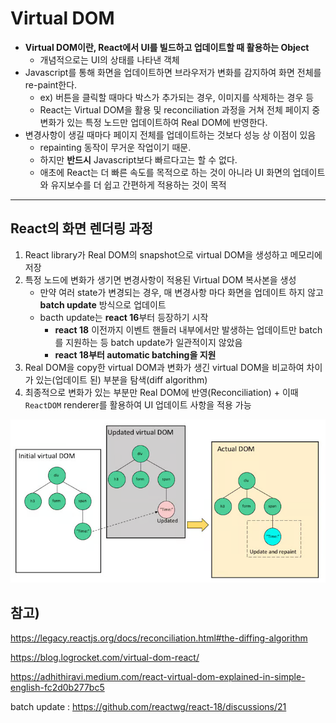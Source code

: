 # Virtual DOM

- **Virtual DOM이란, React에서 UI를 빌드하고 업데이트할 때 활용하는 Object**
  - 개념적으로는 UI의 상태를 나타낸 객체
- Javascript를 통해 화면을 업데이트하면 브라우저가 변화를 감지하여 화면 전체를 re-paint한다.
  - ex) 버튼을 클릭할 때마다 박스가 추가되는 경우, 이미지를 삭제하는 경우 등
  - React는 Virtual DOM을 활용 및 reconciliation
    과정을 거쳐 전체 페이지 중 변화가 있는 특정 노드만 업데이트하여 Real DOM에 반영한다.
- 변경사항이 생길 때마다 페이지 전체를 업데이트하는 것보다 성능 상 이점이 있음
  - repainting 동작이 무거운 작업이기 때문.
  - 하지만 **반드시** Javascript보다 빠르다고는 할 수 없다.
  - 애초에 React는 더 빠른 속도를 목적으로 하는 것이 아니라 UI 화면의 업데이트와 유지보수를 더 쉽고 간편하게 적용하는 것이 목적

---

## React의 화면 렌더링 과정

1. React library가 Real DOM의 snapshot으로 virtual DOM을 생성하고 메모리에 저장
2. 특정 노드에 변화가 생기면 변경사항이 적용된 Virtual DOM 복사본을 생성
   - 만약 여러 state가 변경되는 경우, 매 변경사항 마다 화면을 업데이트 하지 않고 **batch update** 방식으로 업데이트
   - bacth update는 **react 16**부터 등장하기 시작
     - **react 18** 이전까지 이벤트 핸들러 내부에서만 발생하는 업데이트만 batch를 지원하는 등 batch update가 일관적이지 않았음
     - **react 18부터 automatic batching을 지원**
3. Real DOM을 copy한 virtual DOM과 변화가 생긴 virtual DOM을 비교하여 차이가 있는(업데이트 된) 부분을 탐색(diff algorithm)
4. 최종적으로 변화가 있는 부분만 Real DOM에 반영(Reconciliation) + 이때 `ReactDOM` renderer를 활용하여 UI 업데이트 사항을 적용 가능

![react_process](./assets/react-process.png)

## 참고)

https://legacy.reactjs.org/docs/reconciliation.html#the-diffing-algorithm

https://blog.logrocket.com/virtual-dom-react/

https://adhithiravi.medium.com/react-virtual-dom-explained-in-simple-english-fc2d0b277bc5

batch update : https://github.com/reactwg/react-18/discussions/21
